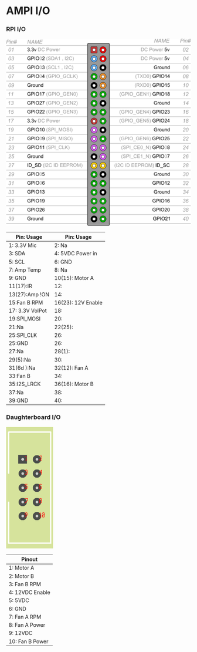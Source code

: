 # AMPI I/O
### RPI I/O

![Daughterboard I/O](https://github.com/Stefanlarsson95/AMPI/blob/master/hardware/RasPiB-GPIO.png)

Pin:  Usage | Pin:  Usage
------------- | ------------- 
1: 3.3V Mic|2: Na|
3: SDA|4: 5VDC Power in|
5: SCL|6: GND|
7: Amp Temp|8: Na|
9: GND|10(15): Motor A |
11(17):IR |12:|
13(27):Amp !ON|14:|
15:Fan B RPM|16(23): 12V Enable|
17: 3.3V VolPot|18:|
19:SPI_MOSI|20:|
21:Na|22(25):|
25:SPI_CLK|26:|
25:GND|26:|
27:Na|28(1):|
29(5):Na|30:|
31(6d  ):Na|32(12): Fan A|
33:Fan B|34:|
35:I2S_LRCK|36(16): Motor B|
37:Na|38:|
39:GND|40:|

### Daughterboard I/O

![Daughterboard I/O](https://github.com/Stefanlarsson95/AMPI/blob/master/hardware/IDC_HEADER_10-1.png)

Pinout  | 
------------- | 
1: Motor A |
2: Motor B | 
3: Fan B RPM |
4: 12VDC Enable |
5: 5VDC |
6: GND | 
7: Fan A RPM  | 
8: Fan A Power |
9: 12VDC |
10: Fan B Power |